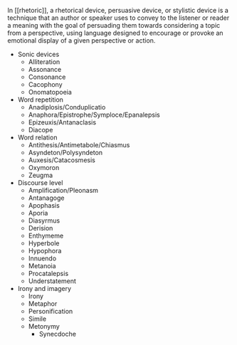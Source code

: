 In [[rhetoric]], a rhetorical device, persuasive device, or stylistic device is a technique that an author or speaker uses to convey to the listener or reader a meaning with the goal of persuading them towards considering a topic from a perspective, using language designed to encourage or provoke an emotional display of a given perspective or action.

- Sonic devices
    - Alliteration
    - Assonance
    - Consonance
    - Cacophony
    - Onomatopoeia
- Word repetition
    - Anadiplosis/Conduplicatio
    - Anaphora/Epistrophe/Symploce/Epanalepsis
    - Epizeuxis/Antanaclasis
    - Diacope
- Word relation
    - Antithesis/Antimetabole/Chiasmus
    - Asyndeton/Polysyndeton
    - Auxesis/Catacosmesis
    - Oxymoron
    - Zeugma
- Discourse level
	- Amplification/Pleonasm
	- Antanagoge
	- Apophasis
	- Aporia
	- Diasyrmus
	- Derision
	- Enthymeme
	- Hyperbole
	- Hypophora
	- Innuendo
	- Metanoia
	- Procatalepsis
	- Understatement
- Irony and imagery
    - Irony
    - Metaphor
    - Personification
    - Simile
    - Metonymy
        - Synecdoche

